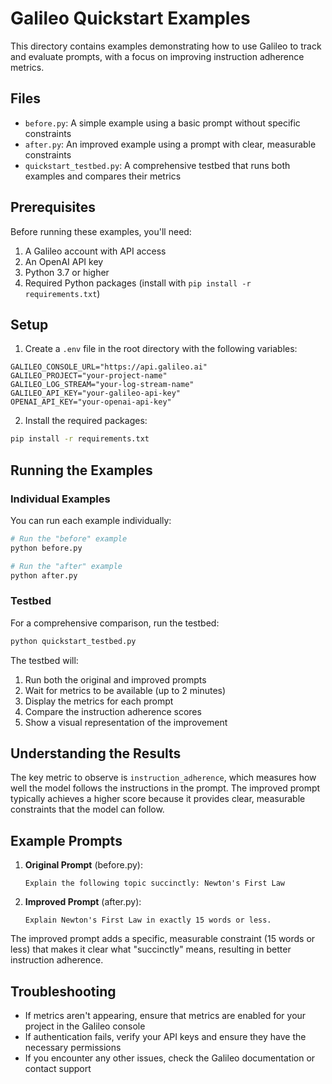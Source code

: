 # Galileo Quickstart Examples

This directory contains examples demonstrating how to use Galileo to track and evaluate prompts, with a focus on improving instruction adherence metrics.

## Files

- `before.py`: A simple example using a basic prompt without specific constraints
- `after.py`: An improved example using a prompt with clear, measurable constraints
- `quickstart_testbed.py`: A comprehensive testbed that runs both examples and compares their metrics

## Prerequisites

Before running these examples, you'll need:

1. A Galileo account with API access
2. An OpenAI API key
3. Python 3.7 or higher
4. Required Python packages (install with `pip install -r requirements.txt`)

## Setup

1. Create a `.env` file in the root directory with the following variables:

```
GALILEO_CONSOLE_URL="https://api.galileo.ai"
GALILEO_PROJECT="your-project-name"
GALILEO_LOG_STREAM="your-log-stream-name"
GALILEO_API_KEY="your-galileo-api-key"
OPENAI_API_KEY="your-openai-api-key"
```

2. Install the required packages:

```bash
pip install -r requirements.txt
```

## Running the Examples

### Individual Examples

You can run each example individually:

```bash
# Run the "before" example
python before.py

# Run the "after" example
python after.py
```

### Testbed

For a comprehensive comparison, run the testbed:

```bash
python quickstart_testbed.py
```

The testbed will:
1. Run both the original and improved prompts
2. Wait for metrics to be available (up to 2 minutes)
3. Display the metrics for each prompt
4. Compare the instruction adherence scores
5. Show a visual representation of the improvement

## Understanding the Results

The key metric to observe is `instruction_adherence`, which measures how well the model follows the instructions in the prompt. The improved prompt typically achieves a higher score because it provides clear, measurable constraints that the model can follow.

## Example Prompts

1. **Original Prompt** (before.py):
   ```
   Explain the following topic succinctly: Newton's First Law
   ```

2. **Improved Prompt** (after.py):
   ```
   Explain Newton's First Law in exactly 15 words or less.
   ```

The improved prompt adds a specific, measurable constraint (15 words or less) that makes it clear what "succinctly" means, resulting in better instruction adherence.

## Troubleshooting

- If metrics aren't appearing, ensure that metrics are enabled for your project in the Galileo console
- If authentication fails, verify your API keys and ensure they have the necessary permissions
- If you encounter any other issues, check the Galileo documentation or contact support 